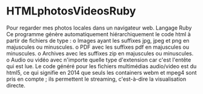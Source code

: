 # HTMLphotosVideosRuby
Pour regarder mes photos locales dans un navigateur web. Langage Ruby
Ce programme génère automatiquement hiérarchiquement le code html à partir de fichiers de type :
	o Images ayant les suffixes jpg, jpeg et png en majuscules ou minuscules.
	o PDF avec les suffixes pdf en majuscules ou minuscules.
	o Archives avec les suffixes zip en majuscules ou minuscules.
	o Audio ou vidéo avec n'importe quelle type d'extension car c'est l'entête qui est lue. 
Le code généré pour les fichiers multimédias audio/video est du html5, ce qui signifie en 2014 que seuls les containers webm et mpeg4 sont pris en compte ; ils permettent le streaming, c'est-à-dire la visualisation directe.
